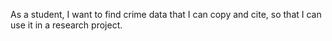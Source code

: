 As a student, I want to find crime data that I can copy and cite, so that I can use it in a research project.
